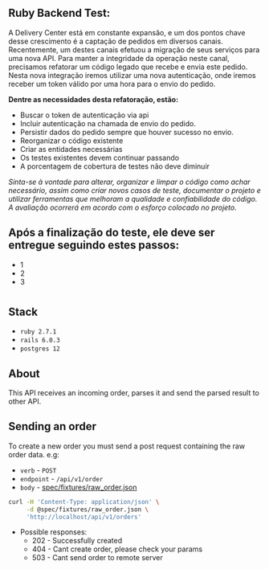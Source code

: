 ## Ruby Backend Test:

A Delivery Center está em constante expansão, e um dos pontos chave desse crescimento é a captação de pedidos em diversos canais. Recentemente, um destes canais efetuou a migração de seus serviços para uma nova API. Para manter a integridade da operação neste canal, precisamos refatorar um código legado que recebe e envia este pedido. Nesta nova integração iremos utilizar uma nova autenticação, onde iremos receber um token válido por uma hora para o envio do pedido.


**Dentre as necessidades desta refatoração, estão:**
* Buscar o token de autenticação via api
* Incluir autenticação na chamada de envio do pedido.
* Persistir dados do pedido sempre que houver sucesso no envio.
* Reorganizar o código existente
* Criar as entidades necessárias
* Os testes existentes devem continuar passando
* A porcentagem de cobertura de testes não deve diminuir


*Sinta-se à vontade para alterar, organizar e limpar o código como achar necessário, assim como criar novos casos de teste, documentar o projeto e utilizar ferramentas que melhoram a qualidade e confiabilidade do código. A avaliação ocorrerá em acordo com o esforço colocado no projeto.*

## Após a finalização do teste, ele deve ser entregue seguindo estes passos:

* 1
* 2
* 3

#
## Stack
* `ruby 2.7.1`
* `rails 6.0.3`
* `postgres 12`
## About
This API receives an incoming order, parses it and send the parsed result to other API.
## Sending an order
To create a new order you must send a post request containing the raw order data. e.g:
* `verb` - `POST`
* `endpoint` - `/api/v1/order`
* `body` - [spec/fixtures/raw_order.json](spec/fixtures/raw_order.json)
```bash
curl -H 'Content-Type: application/json' \
     -d @spec/fixtures/raw_order.json \
     'http://localhost/api/v1/orders'
```

* Possible responses:
  - 202 - Successfully created
  - 404 - Cant create order, please check your params
  - 503 - Cant send order to remote server
